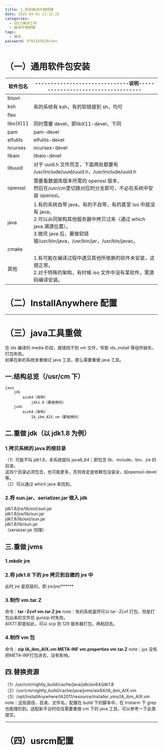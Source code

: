 ```yaml
---
title: 1.项目编译环境搭建
date: 2025-04-01 21:32:25
categories:
  - SDLC编译工作
  - 编译环境搭建
tags:
  - 编译
password: 9761565829chen
---
```

# （一）通用软件包安装

| 软件包名      | ------------------------------说明-----------------------------------                                                                               |
| --------- | ------------------------------------------------------------------------------------------------------------------------------------------------- |
| bison     |                                                                                                                                                   |
| ksh       | 有的系统有 ksh，有的软链接到 sh，均可                                                                                                                            |
| flex      |                                                                                                                                                   |
| libx(X)11 | 同时需要 devel，即libX11-devel，下同                                                                                                                       |
| pam       | pam-devel                                                                                                                                         |
| elfutils  | elfutils-devel                                                                                                                                    |
| ncurses   | ncurses-devel                                                                                                                                     |
| libaio    | libaio-devel                                                                                                                                      |
| libuuid   | 对于 uuid.h 文件而言，下面两处都要有<br>/usr/include/uuid/uuid.h，/usr/include/uuid.h                                                                            |
| openssl   | 需要看数据库版本所需的 openssl 版本，<br>然后在/usr/cm里切换对应的分支即可，不必在系统中安装 openssl。                                                                                 |
| java      | 1.有的系统自带 java，有的不自带，有的甚至 iso 中就没有 java。<br>2.可以从同架构其他服务器中拷贝过来（通过 which java 溯源位置）。<br>3.做完 java 后，要做软链接/usr/bin/java，/usr/bin/jar，/usr/bin/javac。 |
| cmake     |                                                                                                                                                   |
| 其他        | 1.有可能在编译过程中遇见其他所依赖的软件未安装，这很正常。<br>2.对于特殊的架构，有时候 iso 文件中没有某软件，需源码编译安装。                                                                             |


# （二）InstallAnywhere 配置


---

# （三）java工具重做
在 ids 编译的 media 阶段，报错找不到 vm 文件，导致 ids_install 等组件缺失，打包失败。  
如果在新的系统未重做过 java 工具，那么需要重做 java 工具。
## 一.结构总览（/usr/cm 下）
```
java
	jdk
		aix64（架构）
			jdk1.8（要替换的）
	jvms
		aix64（架构）
			IA_ibm_AIX.vm（要替换的）
```


## 二.重做 jdk（以 jdk1.8 为例）
### 1.拷贝系统的 java 的根目录
（1）可能不叫 jdk1.8，本系统就叫 java8_64；即包含 lib、include、bin、jre 的目录。  
这四个目录必须包含，也可能更多，否则肯定是依赖包没装全，如openssl-devel 等。  
（2）可以通过 which java 来找到。
 
### 2.将 sun.jar、serializer.jar 做入 jdk
jdk1.8/jre/lib/ext/sun.jar  
jdk1.8/jre/lib/sun.jar  
jdk1.8/lib/ext/sun.jar  
jdk1.8/lib/sun.jar  
（seriaizer.jar 同理）


## 三.重做 jvms
### 1.mkdir jre
 
### 2.将 jdk1.8 下的 jre 拷贝到自建的 jre 中
此时 jre 是双层的，即 jre/jre/******
 
### 3.制作 vm.tar.Z
命令：**tar -Zcvf vm.tar.Z jre**
note：有的系统虽然可以 tar -Zcvf 打包，但是打包出来的文件在 gunzip 时失败。  
AIX7.1 即是如此，可以 scp 到 129 服务器打包，再粘回去。
 
### 4.制作 vm 包
命令：**zip IA_ibm_AIX.vm META-INF vm.properties vm.tar.Z**
note：jys 没有把META-INF打包进去，没有影响。


## 四.替换资源
（1）/usr/cm/nightly_build/cache/java/jdk/aix64/jdk1.8  
（2）/usr/cm/nightly_build/cache/java/jvms/aix64/IA_ibm_AIX.vm  
（3）/opt/InstallAnywhere/IA2011/resource/installer_vms/IA_ibm_AIX.vm  
note：这些路径、目录、文件名，配置在 build 下的脚本中，在 tristarm 下 grep 也能搜的到。适配新平台时往往需要重做 cm 下的 java 工具，可以参考一下此类提交。

---

# （四）usrcm配置